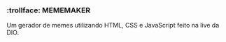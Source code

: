### :trollface: MEMEMAKER

 Um gerador de memes utilizando HTML, CSS e JavaScript feito na live da DIO.
